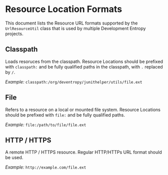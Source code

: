 <!--
Copyright 2015 Development Entropy (deventropy.org) Contributors

Licensed under the Apache License, Version 2.0 (the "License");
you may not use this file except in compliance with the License.
You may obtain a copy of the License at

    http://www.apache.org/licenses/LICENSE-2.0

Unless required by applicable law or agreed to in writing, software
distributed under the License is distributed on an "AS IS" BASIS,
WITHOUT WARRANTIES OR CONDITIONS OF ANY KIND, either express or implied.
See the License for the specific language governing permissions and
limitations under the License.
-->

# Resource Location Formats

This document lists the Resource URL formats supported by the `UrlResourceUtil` class that is used by multiple
Development Entropy projects.

## Classpath

Loads resoruces from the classpath. Resource Locations should be prefixed with `classpath:` and be fully qualified paths
in the classpath, with `.` replaced by `/`.

*Example:* `classpath:/org/deventropy/junithelper/utils/file.ext`

## File

Refers to a resource on a local or mounted file system. Resource Locations should be prefixed with `file:` and be fully
qualified paths.

*Example:* `file:/path/to/file/file.ext`

## HTTP / HTTPS

A remote HTTP / HTTPS resource. Regular HTTP/HTTPs URL format should be used.

*Example:* `http://example.com/file.ext`
